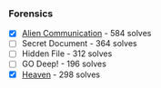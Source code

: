 ### Forensics

  - [X] [Alien Communication](Alien-Communication) - 584 solves
  - [ ] Secret Document - 364 solves
  - [ ] Hidden File - 312 solves
  - [ ] GO Deep! - 196 solves
  - [X] [Heaven](Heaven) - 298 solves
